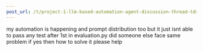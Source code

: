 ```yaml
---
post_url: /t/project-1-llm-based-automation-agent-discussion-thread-tds-jan-2025/164277/207
---
```

my automation is happening and prompt distribution too but it just isnt able to pass any test after 1st in evaluation.py did someone else face same problem if yes then how to solve it please help